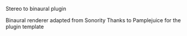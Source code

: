 Stereo to binaural plugin

Binaural renderer adapted from Sonority
Thanks to Pamplejuice for the plugin template